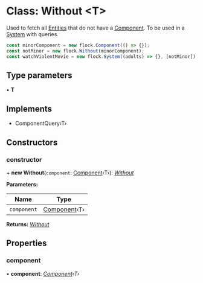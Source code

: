 
# Class: Without <**T**>

Used to fetch all [Entities](_index_.entity.md) that do not have a [Component](_index_.component.md).
To be used in a [System](_index_.system.md) with queries.

```typescript
const minorComponent = new flock.Component(() => {});
const notMinor = new flock.Without(minorComponent);
const watchViolentMovie = new flock.System((adults) => {}, [notMinor]);
```

## Type parameters

▪ **T**

## Implements

* ComponentQuery‹T›

## Constructors

###  constructor

\+ **new Without**(`component`: [Component](_index_.component.md)‹T›): *[Without](_index_.without.md)*

**Parameters:**

Name | Type |
------ | ------ |
`component` | [Component](_index_.component.md)‹T› |

**Returns:** *[Without](_index_.without.md)*

## Properties

###  component

• **component**: *[Component](_index_.component.md)‹T›*
